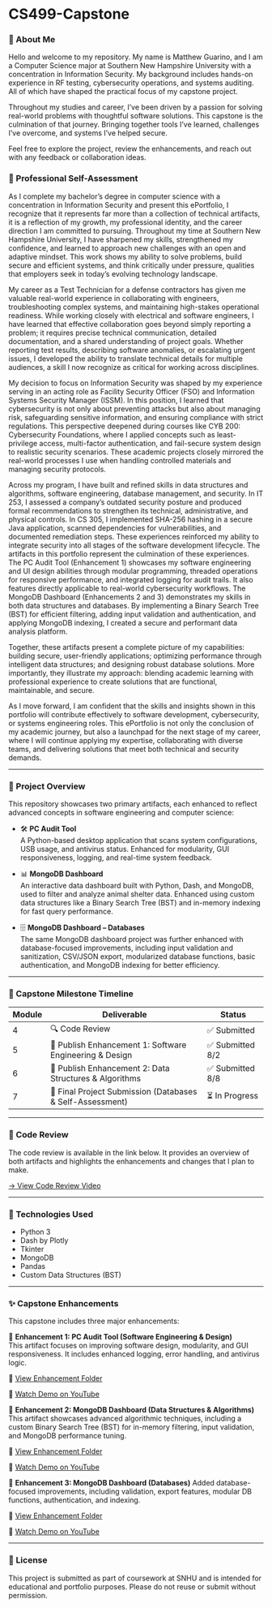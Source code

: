 # CS499-Capstone



### 👋 About Me

Hello and welcome to my repository. My name is Matthew Guarino, and I am a Computer Science major at Southern New Hampshire University with a concentration in Information Security. My background includes hands-on experience in RF testing, cybersecurity operations, and systems auditing. All of which have shaped the practical focus of my capstone project.

Throughout my studies and career, I’ve been driven by a passion for solving real-world problems with thoughtful software solutions. This capstone is the culmination of that journey. Bringing together tools I’ve learned, challenges I’ve overcome, and systems I’ve helped secure.

Feel free to explore the project, review the enhancements, and reach out with any feedback or collaboration ideas.

### 📝 Professional Self-Assessment

As I complete my bachelor’s degree in computer science with a concentration in Information Security and present this ePortfolio, I recognize that it represents far more than a collection of technical artifacts, it is a reflection of my growth, my professional identity, and the career direction I am committed to pursuing. Throughout my time at Southern New Hampshire University, I have sharpened my skills, strengthened my confidence, and learned to approach new challenges with an open and adaptive mindset. This work shows my ability to solve problems, build secure and efficient systems, and think critically under pressure, qualities that employers seek in today’s evolving technology landscape.

My career as a Test Technician for a defense contractors has given me valuable real-world experience in collaborating with engineers, troubleshooting complex systems, and maintaining high-stakes operational readiness.  While working closely with electrical and software engineers, I have learned that effective collaboration goes beyond simply reporting a problem; it requires precise technical communication, detailed documentation, and a shared understanding of project goals. Whether reporting test results, describing software anomalies, or escalating urgent issues, I developed the ability to translate technical details for multiple audiences, a skill I now recognize as critical for working across disciplines.

My decision to focus on Information Security was shaped by my experience serving in an acting role as Facility Security Officer (FSO) and Information Systems Security Manager (ISSM). In this position, I learned that cybersecurity is not only about preventing attacks but also about managing risk, safeguarding sensitive information, and ensuring compliance with strict regulations. This perspective deepened during courses like CYB 200: Cybersecurity Foundations, where I applied concepts such as least-privilege access, multi-factor authentication, and fail-secure system design to realistic security scenarios. These academic projects closely mirrored the real-world processes I use when handling controlled materials and managing security protocols.

Across my program, I have built and refined skills in data structures and algorithms, software engineering, database management, and security. In IT 253, I assessed a company’s outdated security posture and produced formal recommendations to strengthen its technical, administrative, and physical controls. In CS 305, I implemented SHA-256 hashing in a secure Java application, scanned dependencies for vulnerabilities, and documented remediation steps. These experiences reinforced my ability to integrate security into all stages of the software development lifecycle.
The artifacts in this portfolio represent the culmination of these experiences. The PC Audit Tool (Enhancement 1) showcases my software engineering and UI design abilities through modular programming, threaded operations for responsive performance, and integrated logging for audit trails. It also features directly applicable to real-world cybersecurity workflows. The MongoDB Dashboard (Enhancements 2 and 3) demonstrates my skills in both data structures and databases. By implementing a Binary Search Tree (BST) for efficient filtering, adding input validation and authentication, and applying MongoDB indexing, I created a secure and performant data analysis platform.

Together, these artifacts present a complete picture of my capabilities: building secure, user-friendly applications; optimizing performance through intelligent data structures; and designing robust database solutions. More importantly, they illustrate my approach: blending academic learning with professional experience to create solutions that are functional, maintainable, and secure.

As I move forward, I am confident that the skills and insights shown in this portfolio will contribute effectively to software development, cybersecurity, or systems engineering roles. This ePortfolio is not only the conclusion of my academic journey, but also a launchpad for the next stage of my career, where I will continue applying my expertise, collaborating with diverse teams, and delivering solutions that meet both technical and security demands.


---

### 📌 Project Overview

This repository showcases two primary artifacts, each enhanced to reflect advanced concepts in software engineering and computer science:

- 🛠 **PC Audit Tool**  
  A Python-based desktop application that scans system configurations, USB usage, and antivirus status. Enhanced for modularity, GUI responsiveness, logging, and real-time system feedback.

- 📊 **MongoDB Dashboard**  
  An interactive data dashboard built with Python, Dash, and MongoDB, used to filter and analyze animal shelter data. Enhanced using custom data structures like a Binary Search Tree (BST) and in-memory indexing for fast query performance.

- 🗄 **MongoDB Dashboard – Databases**  
  The same MongoDB dashboard project was further enhanced with database-focused improvements, including input validation and sanitization, CSV/JSON export, modularized database functions, basic authentication, and MongoDB indexing for better efficiency.


---
### 📅 Capstone Milestone Timeline

| Module | Deliverable                                   | Status       |
|--------|-----------------------------------------------|--------------|
| 4      | 🔍 Code Review                                | ✅ Submitted  |
| 5      | 🧱 Publish Enhancement 1: Software Engineering & Design | ✅ Submitted 8/2 |
| 6      | 🧠 Publish Enhancement 2: Data Structures & Algorithms | ✅ Submitted 8/8    |
| 7      | 🧾 Final Project Submission (Databases & Self-Assessment) | ⏳ In Progress    |

---

### 🎥 Code Review

The code review is available in the link below. It provides an overview of both artifacts and highlights the enhancements and changes that I plan to make.

[→ View Code Review Video](https://youtu.be/zit2cjyqVfM)

---

### 🔧 Technologies Used

- Python 3
- Dash by Plotly
- Tkinter
- MongoDB
- Pandas
- Custom Data Structures (BST)

---

### ✨ Capstone Enhancements

This capstone includes three major enhancements:

  🔹 **Enhancement 1: PC Audit Tool (Software Engineering & Design)**  
  This artifact focuses on improving software design, modularity, and GUI responsiveness. It includes enhanced logging, error handling, and antivirus logic. 
  
  📂 [View Enhancement Folder](./Enhancement1_SoftwareEng_PC_Audit_Tool)  
  
  🎥 [Watch Demo on YouTube](https://youtu.be/6jackT5Y_oc)


  🔹 **Enhancement 2: MongoDB Dashboard (Data Structures & Algorithms)**  
  This artifact showcases advanced algorithmic techniques, including a custom Binary Search Tree (BST) for in-memory filtering, input validation, and MongoDB performance tuning.  
  
  📂 [View Enhancement Folder](./Enhancement2_DataStructures_Algorithms_MongoDB_Dashboard)  
  
  🎥 [Watch Demo on YouTube](https://youtu.be/aVHHI_yZ5Zc)


 🔹 **Enhancement 3: MongoDB Dashboard (Databases)**
Added database-focused improvements, including validation, export features, modular DB functions, authentication, and indexing.

📂 [View Enhancement Folder](./Enhancement3_Databases_MongoDB_Dashboard) 

🎥 [Watch Demo on YouTube](https://youtu.be/RAM9ffxWQqY)

---

### 📜 License

This project is submitted as part of coursework at SNHU and is intended for educational and portfolio purposes. Please do not reuse or submit without permission.
